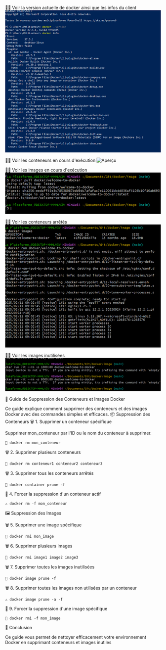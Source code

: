 👩‍💻 Voir la version actuelle de docker ainsi que les infos du client
![Aperçu](image/Job1-Job2.png)

👩‍💻 Voir les conteneurs en cours d'exécution
![Aperçu](image/Job3-Job4.png)

👩‍💻 Voir les images en cours d'exécution
![Aperçu](image/Job5-Job6.png)

👩‍💻 Voir les conteneurs arrêtés
![Aperçu](image/Job7-Job8.png)

👩‍💻 Voir les images inutilisées
![Aperçu](image/Job9.png)  

🚀 Guide de Suppression des Conteneurs et Images Docker

Ce guide explique comment supprimer des conteneurs et des images Docker avec des commandes simples et efficaces.
📦 Suppression des Conteneurs
🗑️ 1. Supprimer un conteneur spécifique

Supprimer mon_conteneur par l'ID ou le nom du conteneur à supprimer.

    📝 docker rm mon_conteneur

🗑️ 2. Supprimer plusieurs conteneurs

    📝 docker rm conteneur1 conteneur2 conteneur3

🗑️ 3. Supprimer tous les conteneurs arrêtés

    🚨 docker container prune -f

🛑 4. Forcer la suppression d'un conteneur actif

    ⚠️ docker rm -f mon_conteneur

🖼️ Suppression des Images

🗑️ 5. Supprimer une image spécifique

    📝 docker rmi mon_image

🗑️ 6. Supprimer plusieurs images

    📝 docker rmi image1 image2 image3

🗑️ 7. Supprimer toutes les images inutilisées

    🛑 docker image prune -f

🗑️ 8. Supprimer toutes les images non utilisées par un conteneur

    ⚠️ docker image prune -a -f

🛑 9. Forcer la suppression d'une image spécifique

    📝 docker rmi -f mon_image

🎯 Conclusion

Ce guide vous permet de nettoyer efficacement votre environnement Docker en supprimant conteneurs et images inutiles